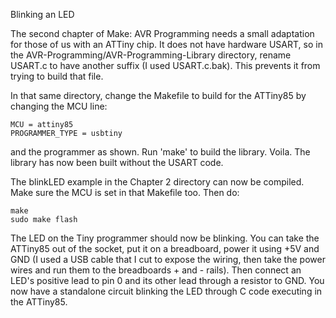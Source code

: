Blinking an LED

The second chapter of Make: AVR Programming needs a small adaptation for those of us with an ATTiny
chip. It does not have hardware USART, so in the AVR-Programming/AVR-Programming-Library directory,
rename USART.c to have another suffix (I used USART.c.bak). This prevents it from trying to build
that file. 

In that same directory, change the Makefile to build for the ATTiny85 by changing the MCU line:

    MCU = attiny85
    PROGRAMMER_TYPE = usbtiny

and the programmer as shown. Run 'make' to build the library. Voila. The library has now been built without the 
USART code.

The blinkLED example in the Chapter 2 directory can now be compiled. Make sure the MCU is set in that Makefile too.
Then do:

    make
    sudo make flash

The LED on the Tiny programmer should now be blinking. You can take the ATTiny85 out of the socket, put it on a
breadboard, power it using +5V and GND (I used a USB cable that I cut to expose the wiring, then take the power
wires and run them to the breadboards + and - rails). Then connect an LED's positive lead to pin 0 and its other
lead through a resistor to GND. You now have a standalone circuit blinking the LED through C code executing in
the ATTiny85.
